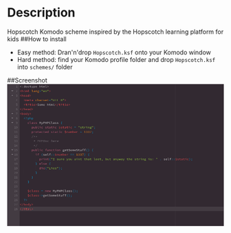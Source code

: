 Description
=====================
Hopscotch Komodo scheme inspired by the Hopscotch learning platform for kids
##How to install
* Easy method: Dran'n'drop `Hopscotch.ksf` onto your Komodo window
* Hard method: find your Komodo profile folder and drop `Hopscotch.ksf` into `schemes/` folder

##Screenshot
![Screen](screenshot.png)
